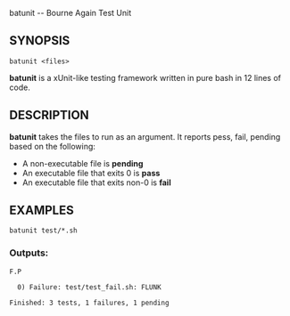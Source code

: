 batunit -- Bourne Again Test Unit

## SYNOPSIS

    batunit <files>

**batunit** is a xUnit-like testing framework written in pure bash in 12 lines of code.

## DESCRIPTION

**batunit** takes the files to run as an argument. It reports pess, fail,
pending based on the following:

* A non-executable file is **pending**
* An executable file that exits 0 is **pass**
* An executable file that exits non-0 is **fail**

## EXAMPLES

    batunit test/*.sh

### Outputs:

    F.P
    
      0) Failure: test/test_fail.sh: FLUNK
    
    Finished: 3 tests, 1 failures, 1 pending
